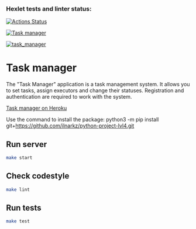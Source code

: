 ### Hexlet tests and linter status:
[![Actions Status](https://github.com/ilnarkz/python-project-lvl4/workflows/hexlet-check/badge.svg)](https://github.com/ilnarkz/python-project-lvl4/actions)

[![Task manager](https://api.codeclimate.com/v1/badges/2cb879034d11589b33ab/maintainability)](https://codeclimate.com/github/ilnarkz/python-project-lvl4/maintainability)

[![task_manager](https://github.com/ilnarkz/python-project-lvl4/actions/workflows/main.yaml/badge.svg)](https://github.com/ilnarkz/python-project-lvl4/actions/workflows/main.yaml)

# Task manager

The "Task Manager" application is a task management system. 
It allows you to set tasks, assign executors and change their statuses. Registration and authentication are required to work with the system.

[Task manager on Heroku](https://taskmanager-pythonproject.herokuapp.com)

Use the command to install the package: python3 -m pip install git+https://github.com/ilnarkz/python-project-lvl4.git

## Run server

```bash
make start
```

## Check codestyle

```bash
make lint
```

## Run tests

```bash
make test
```